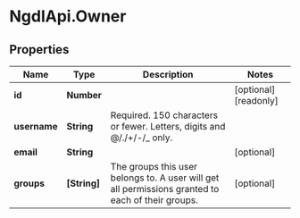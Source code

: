 # NgdlApi.Owner

## Properties

Name | Type | Description | Notes
------------ | ------------- | ------------- | -------------
**id** | **Number** |  | [optional] [readonly] 
**username** | **String** | Required. 150 characters or fewer. Letters, digits and @/./+/-/_ only. | 
**email** | **String** |  | [optional] 
**groups** | **[String]** | The groups this user belongs to. A user will get all permissions granted to each of their groups. | [optional] 


